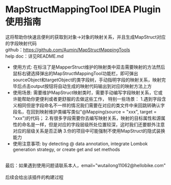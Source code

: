 <h1> MapStructMappingTool IDEA Plugin 使用指南</h1>

这将帮助你快速且便利的获取到对象->对象的映射关系，并且生成MapStruct对应的字段映射代码
<br/>github：<a href="https://github.com/Aumin/MapStructMappingTools">https://github.com/Aumin/MapStructMappingTools</a>
<br/>help doc：详见README.md<br>
<ul>
<li>使用方式: 在标注了是MapperStruct维护的映射类中双击需要映射的方法然后鼠标右键选择弹出的MapStructMappingTool功能栏，即可弹出sourceObject和targetObject的类字段树，手动指明字段的映射关系，映射完毕后点击output按钮将自动生成的映射代码输出到对应的映射方法上方</li>
<li>使用场景: 需要维护MapStruct映射类时，需要手动编写字段映射关系，它或许能帮助你更便利或者更舒服的去做这些工作，
特别一些场景：
1.遇到字段含义相同但是字段命名不一样的情况我们需要在对应的类文件中来回跳转确认字段名，在回到映射维护类编写类似"@Mapping(source = "xxx", target = "xxx")的代码；
2.有很多字段需要你去编写映射关系，映射的目标属性和源属性的命名是一样，但是对应的字段层级所处位置较深，这时我们还要额外注意对应的层级关系是否正确
3.你的项目中可能强制不使用MapStruct的隐式装换能力
</li>
<li>使用注意事项: by detecting @ data annotation, integrate Lombok generation strategy, or create get and set methods</li>
</ul>
<br/>最后：如果遇到使用问题请联系本人，email="wutailong11062@hellobike.com"<br>
<br/>后续会给出该插件的构建过程<br>
